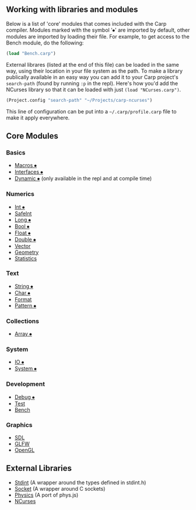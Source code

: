 ## Working with libraries and modules

Below is a list of 'core' modules that comes included with the Carp compiler.
Modules marked with the symbol '⦁' are imported by default, other modules are imported by loading their file. For example, to get access to the Bench module, do the following:

```clojure
(load "Bench.carp")
```

External librares (listed at the end of this file) can be loaded in the same way, using their location in your file system as the path. To make a library publically available in an easy way you can add it to your Carp project's `search-path` (found by running `:p` in the repl). Here's how you'd add the NCurses library so that it can be loaded with just `(load "NCurses.carp")`.

```clojure
(Project.config "search-path" "~/Projects/carp-ncurses")
```

This line of configuration can be put into a `~/.carp/profile.carp` file to make it apply everywhere.

## Core Modules

### Basics
* [Macros ⦁](../core/Macros.carp)
* [Interfaces ⦁](../core/Interfaces.carp)
* [Dynamic ⦁](../core/Dynamic.carp) (only available in the repl and at compile time)

### Numerics
* [Int ⦁](../core/Int.carp)
* [SafeInt](../core/SafeInt.carp)
* [Long ⦁](../core/Long.carp)
* [Bool ⦁](../core/Bool.carp)
* [Float ⦁](../core/Float.carp)
* [Double ⦁](../core/Double.carp)
* [Vector](../core/Vector.carp)
* [Geometry](../core/Geometry.carp)
* [Statistics](../core/Statistics.carp)

### Text
* [String ⦁](../core/String.carp)
* [Char ⦁](../core/Char.carp)
* [Format](../core/Format.carp)
* [Pattern ⦁](../core/Pattern.carp)

### Collections
* [Array ⦁](../core/Array.carp)

### System
* [IO ⦁](../core/IO.carp)
* [System ⦁](../core/System.carp)

### Development
* [Debug ⦁](../core/Debug.carp)
* [Test](../core/Test.carp)
* [Bench](../core/Bench.carp)

### Graphics
* [SDL](../core/SDL.carp)
* [GLFW](../core/GLFW.carp)
* [OpenGL](../core/OpenGL.carp)

## External Libraries
* [Stdint](https://github.com/hellerve/stdint) (A wrapper around the types defined in stdint.h)
* [Socket](https://github.com/hellerve/socket) (A wrapper around C sockets)
* [Physics](https://github.com/hellerve/physics) (A port of phys.js)
* [NCurses](https://github.com/eriksvedang/carp-ncurses)

